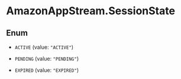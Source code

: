 # AmazonAppStream.SessionState

## Enum


* `ACTIVE` (value: `"ACTIVE"`)

* `PENDING` (value: `"PENDING"`)

* `EXPIRED` (value: `"EXPIRED"`)


